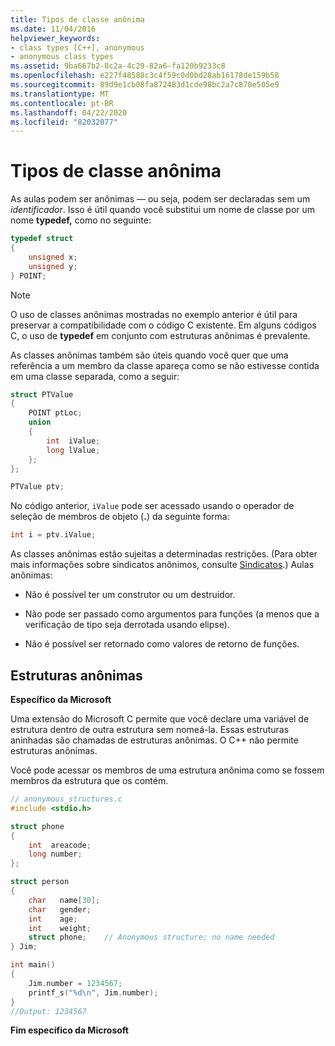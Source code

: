 ```yaml
---
title: Tipos de classe anônima
ms.date: 11/04/2016
helpviewer_keywords:
- class types [C++], anonymous
- anonymous class types
ms.assetid: 9ba667b2-8c2a-4c29-82a6-fa120b9233c8
ms.openlocfilehash: e227f48588c3c4f59c0d0bd28ab16178de159b58
ms.sourcegitcommit: 89d9e1cb08fa872483d1cde98bc2a7c870e505e9
ms.translationtype: MT
ms.contentlocale: pt-BR
ms.lasthandoff: 04/22/2020
ms.locfileid: "82032077"
---
```

# <a name="anonymous-class-types"></a>Tipos de classe anônima

As aulas podem ser anônimas — ou seja, podem ser declaradas sem um *identificador*. Isso é útil quando você substitui um nome de classe por um nome **typedef,** como no seguinte:

```cpp
typedef struct
{
    unsigned x;
    unsigned y;
} POINT;
```

> [!NOTE]
> O uso de classes anônimas mostradas no exemplo anterior é útil para preservar a compatibilidade com o código C existente. Em alguns códigos C, o uso de **typedef** em conjunto com estruturas anônimas é prevalente.

As classes anônimas também são úteis quando você quer que uma referência a um membro da classe apareça como se não estivesse contida em uma classe separada, como a seguir:

```cpp
struct PTValue
{
    POINT ptLoc;
    union
    {
        int  iValue;
        long lValue;
    };
};

PTValue ptv;
```

No código anterior, `iValue` pode ser acessado usando o operador de seleção de membros de objeto (**.**) da seguinte forma:

```cpp
int i = ptv.iValue;
```

As classes anônimas estão sujeitas a determinadas restrições. (Para obter mais informações sobre sindicatos anônimos, consulte [Sindicatos](../cpp/unions.md).) Aulas anônimas:

- Não é possível ter um construtor ou um destruidor.

- Não pode ser passado como argumentos para funções (a menos que a verificação de tipo seja derrotada usando elipse).

- Não é possível ser retornado como valores de retorno de funções.

## <a name="anonymous-structs"></a>Estruturas anônimas

**Específico da Microsoft**

Uma extensão do Microsoft C permite que você declare uma variável de estrutura dentro de outra estrutura sem nomeá-la. Essas estruturas aninhadas são chamadas de estruturas anônimas. O C++ não permite estruturas anônimas.

Você pode acessar os membros de uma estrutura anônima como se fossem membros da estrutura que os contém.

```cpp
// anonymous_structures.c
#include <stdio.h>

struct phone
{
    int  areacode;
    long number;
};

struct person
{
    char   name[30];
    char   gender;
    int    age;
    int    weight;
    struct phone;    // Anonymous structure; no name needed
} Jim;

int main()
{
    Jim.number = 1234567;
    printf_s("%d\n", Jim.number);
}
//Output: 1234567
```

**Fim específico da Microsoft**
